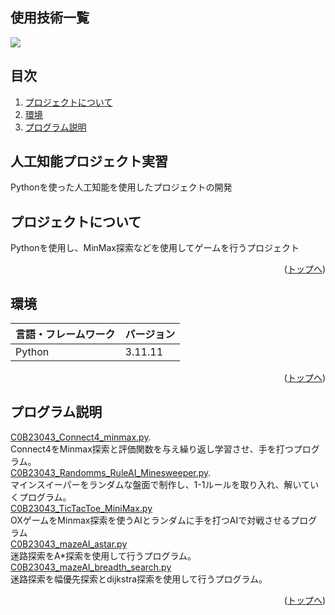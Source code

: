 <div id="top"></div>

## 使用技術一覧

<!-- シールド一覧 -->
<!-- 該当するプロジェクトの中から任意のものを選ぶ-->
<p style="display: inline">
  <!-- フロントエンドのフレームワーク一覧 -->
  <!-- バックエンドのフレームワーク一覧 -->
  <!-- バックエンドの言語一覧 -->
  <img src="https://img.shields.io/badge/-Python-F2C63C.svg?logo=python&style=for-the-badge">
  <!-- ミドルウェア一覧 -->
  <!-- インフラ一覧 -->
</p>

## 目次

1. [プロジェクトについて](#プロジェクトについて)
2. [環境](#環境)
3. [プログラム説明](#プログラム説明)

## 人工知能プロジェクト実習

Pythonを使った人工知能を使用したプロジェクトの開発

<!-- プロジェクトについて -->

## プロジェクトについて

Pythonを使用し、MinMax探索などを使用してゲームを行うプロジェクト

<!-- プロジェクトの概要を記載 -->

<p align="right">(<a href="#top">トップへ</a>)</p>

## 環境

<!-- 言語、フレームワーク、ミドルウェア、インフラの一覧とバージョンを記載 -->

| 言語・フレームワーク  | バージョン |
| --------------------- | ---------- |
| Python                | 3.11.11     |

<p align="right">(<a href="#top">トップへ</a>)</p>

## プログラム説明
[C0B23043_Connect4_minmax.py](https://github.com/c0b230432c/AI_Project_I/blob/main/C0B23043_Connect4_minmax.py).<br>
Connect4をMinmax探索と評価関数を与え繰り返し学習させ、手を打つプログラム。<br>
[C0B23043_Randomms_RuleAI_Minesweeper.py](https://github.com/c0b230432c/AI_Project_I/blob/main/C0B23043_Randomms_RuleAI_Minesweeper.py).<br>
マインスイーパーをランダムな盤面で制作し、1-1ルールを取り入れ、解いていくプログラム。<br>
[C0B23043_TicTacToe_MiniMax.py](https://github.com/c0b230432c/AI_Project_I/blob/main/C0B23043_TicTacToe_MiniMax.py)<br>
OXゲームをMinmax探索を使うAIとランダムに手を打つAIで対戦させるプログラム<br>
[C0B23043_mazeAI_astar.py](https://github.com/c0b230432c/AI_Project_I/blob/main/C0B23043_mazeAI_astar.py)<br>
迷路探索をA*探索を使用して行うプログラム。<br>
[C0B23043_mazeAI_breadth_search.py](https://github.com/c0b230432c/AI_Project_I/blob/main/C0B23043_mazeAI_breadth_search.py)<br>
迷路探索を幅優先探索とdijkstra探索を使用して行うプログラム。<br>

<p align="right">(<a href="#top">トップへ</a>)</p>
